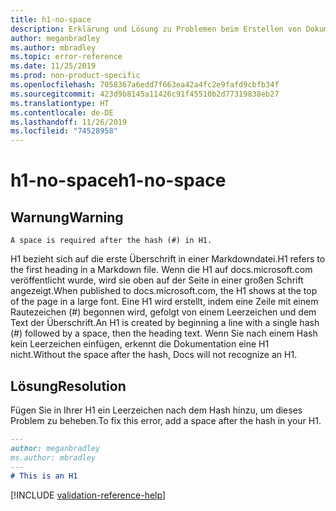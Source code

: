 ```yaml
---
title: h1-no-space
description: Erklärung und Lösung zu Problemen beim Erstellen von Dokumentationsartikeln – h1-no-space.
author: meganbradley
ms.author: mbradley
ms.topic: error-reference
ms.date: 11/25/2019
ms.prod: non-product-specific
ms.openlocfilehash: 7058367a6edd7f663ea42a4fc2e9fafd9cbfb34f
ms.sourcegitcommit: 423d9b8145a11426c91f45510b2d77319838eb27
ms.translationtype: HT
ms.contentlocale: de-DE
ms.lasthandoff: 11/26/2019
ms.locfileid: "74528958"
---
```

# <a name="h1-no-space"></a><span data-ttu-id="2bb33-103">h1-no-space</span><span class="sxs-lookup"><span data-stu-id="2bb33-103">h1-no-space</span></span>

## <a name="warning"></a><span data-ttu-id="2bb33-104">Warnung</span><span class="sxs-lookup"><span data-stu-id="2bb33-104">Warning</span></span>

`A space is required after the hash (#) in H1.`

<span data-ttu-id="2bb33-105">H1 bezieht sich auf die erste Überschrift in einer Markdowndatei.</span><span class="sxs-lookup"><span data-stu-id="2bb33-105">H1 refers to the first heading in a Markdown file.</span></span> <span data-ttu-id="2bb33-106">Wenn die H1 auf docs.microsoft.com veröffentlicht wurde, wird sie oben auf der Seite in einer großen Schrift angezeigt.</span><span class="sxs-lookup"><span data-stu-id="2bb33-106">When published to docs.microsoft.com, the H1 shows at the top of the page in a large font.</span></span> <span data-ttu-id="2bb33-107">Eine H1 wird erstellt, indem eine Zeile mit einem Rautezeichen (#) begonnen wird, gefolgt von einem Leerzeichen und dem Text der Überschrift.</span><span class="sxs-lookup"><span data-stu-id="2bb33-107">An H1 is created by beginning a line with a single hash (#) followed by a space, then the heading text.</span></span> <span data-ttu-id="2bb33-108">Wenn Sie nach einem Hash kein Leerzeichen einfügen, erkennt die Dokumentation eine H1 nicht.</span><span class="sxs-lookup"><span data-stu-id="2bb33-108">Without the space after the hash, Docs will not recognize an H1.</span></span>

## <a name="resolution"></a><span data-ttu-id="2bb33-109">Lösung</span><span class="sxs-lookup"><span data-stu-id="2bb33-109">Resolution</span></span>

<span data-ttu-id="2bb33-110">Fügen Sie in Ihrer H1 ein Leerzeichen nach dem Hash hinzu, um dieses Problem zu beheben.</span><span class="sxs-lookup"><span data-stu-id="2bb33-110">To fix this error, add a space after the hash in your H1.</span></span>

```markdown
---
author: meganbradley
ms.author: mbradley
---
# This is an H1
```

<!--make sure to add this file to your includes folder and verify the path-->
[!INCLUDE [validation-reference-help](includes/validation-reference-help.md)]

